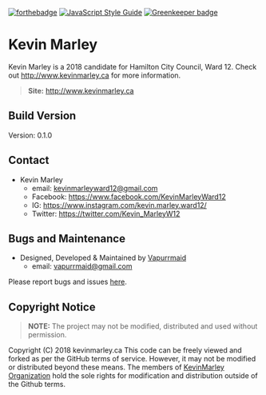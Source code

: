 [![forthebadge](https://forthebadge.com/images/badges/made-with-vue.svg)](https://forthebadge.com)
[![JavaScript Style Guide](https://cdn.rawgit.com/standard/standard/master/badge.svg)](https://github.com/standard/standard) [![Greenkeeper badge](https://badges.greenkeeper.io/KevinMarley/KevinMarley.github.io.svg)](https://greenkeeper.io/)

# Kevin Marley
Kevin Marley is a 2018 candidate for Hamilton City Council, Ward 12. Check out http://www.kevinmarley.ca for more information.

>  **Site:** http://www.kevinmarley.ca

## Build Version
Version: 0.1.0

## Contact
- Kevin Marley
    + email: kevinmarleyward12@gmail.com
    + Facebook: https://www.facebook.com/KevinMarleyWard12
    + IG: https://www.instagram.com/kevin.marley.ward12/
    + Twitter: https://twitter.com/Kevin_MarleyW12

## Bugs and Maintenance
- Designed, Developed & Maintained by [Vapurrmaid](https://github.com/vapurrmaid)
    + email: vapurrmaid@gmail.com

Please report bugs and issues [here](https://github.com/KevinMarley/KevinMarley.github.io/issues).

## Copyright Notice

> **NOTE:** The project may not be modified, distributed and used without permission.

Copyright (C) 2018 kevinmarley.ca
This code can be freely viewed and forked as per the GitHub terms of service. However, it may not be modified or distributed beyond these means. The members of [KevinMarley Organization](https://github.com/KevinMarley) hold the sole rights for modification and distribution outside of the Github terms.





